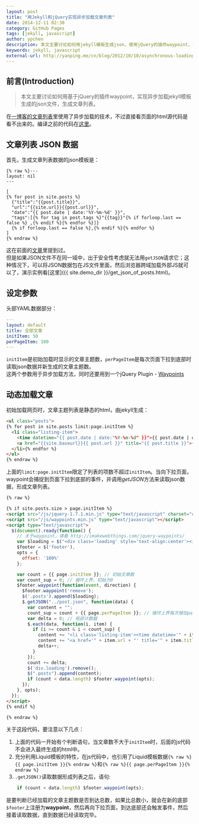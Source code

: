 ```yaml
---
layout: post
title: "用Jekyll和jQuery实现异步加载文章列表"
date: 2014-12-11 02:30
category: GitHub Pages
tags: [jekyll, javascript]
author: ypchen
description: 本文主要讨论如何用jekyll模板生成json，使用jQuery的插件waypoint，实现异步加载文章列表
keywords: jekyll, javascript
external-url: http://yanping.me/cn/blog/2012/10/10/asynchronous-loading-post-list-with-jekyll-and-jQuery/
---
```


## 前言(Introduction)

> 本文主要讨论如何用基于jQuery的插件waypoint，实现异步加载jekyll模板生成的json文件，生成文章列表。

在[一博客的文章列表](http://art.yanping.me/archives/)里使用了异步加载的技术，不过直接看页面的html源代码是看不出来的。编译之前的代码在[这里](https://github.com/yanping/art/blob/gh-pages/archives/index.html)。

<!--more-->

## 文章列表 JSON 数据

首先，生成文章列表数据的json模板是：

```
{% raw %}---
layout: nil
---

[
{% for post in site.posts %}
  {"title":"{{post.title}}", 
  "url":"{{site.url}}{{post.url}}", 
  "date":"{{ post.date | date:'%Y-%m-%d' }}", 
  "tags":[{% for tag in post.tags %}"{{tag}}"{% if forloop.last == false %} ,{% endif %}{% endfor %}]}
  {% if forloop.last == false %},{% endif %}{% endfor %}
]
{% endraw %}
```

这在前面的[文章](http://chen.yanping.me/cn/blog/2012/04/19/jekyll-with-json/)里提到过。   
但是如果JSON文件不在同一域中，出于安全性考虑就无法用`getJSON`请求它；这种情况下，可以将JSON数据包在JS文件里面，然后浏览器跨域加载外部JS就可以了，演示实例看[这里]({{ site.demo_dir }}/get_json_of_posts.html)。


## 设定参数

头部YAML数据部分：

```yaml
---
layout: default
title: 全部文章
initItem: 50
perPageItem: 100
---
```

`initItem`是初始加载时显示的文章主题数，`perPageItem`是每次页面下拉到底部时读取json数据并新生成的文章主题数。   
这两个参数用于异步加载方法，同时还要用到一个jQuery Plugin - [Waypoints](http://imakewebthings.com/waypoints/)


## 动态加载文章

初始加载网页时，文章主题列表是静态的html，由jekyll生成：

```html {% raw %}
<ul class="posts">
{% for post in site.posts limit:page.initItem %}
  <li class="listing-item">
	<time datetime="{{ post.date | date:"%Y-%m-%d" }}">{{ post.date | date:"%Y-%m-%d" }}</time>
	<a href="{{site.baseurl}}{{ post.url }}" title="{{ post.title }}">{{ post.title }}</a>
  </li>{% endfor %}
</ul>
{% endraw %}
```

上面的`limit:page.initItem`限定了列表的项数不超过`initItem`。当向下拉页面，waypoint会捕捉到页面下拉到底部的事件，并调用*getJSON*方法来读取json数据，形成文章列表。


```html
{% raw %}

{% if site.posts.size > page.initItem %}
<script src="/js/jquery-1.7.1.min.js" type="text/javascript" charset="utf-8"></script>
<script src="/js/waypoints.min.js" type="text/javascript"></script>
<script type="text/javascript">
  $(document).ready(function() {
	// 关于waypoint，请看 http://imakewebthings.com/jquery-waypoints/
	var $loading = $("<div class='loading' style='text-align:center'><img src='/images/loading.gif'></div>"),
	$footer = $('footer'),
	opts = {
	  offset: '100%'
	};

	var count = {{ page.initItem }}; // 初始文章数
	var count_sup = 0; // 循环上界，初始为0
	$footer.waypoint(function(event, direction) {
	  $footer.waypoint('remove');
	  $('.posts').append($loading);
	  $.getJSON("../post.json", function(data) {
		var content = "";
		count_sup = count + {{ page.perPageItem }}; // 循环上界每次增加page.perPageItem项
		var delta = 0; // 局部计数器
		$.each(data, function(i, item) {
		  if (i >= count & i < count_sup) {
			content += "<li class='listing-item'><time datetime='" + item.date + "'>" + item.date + "</time>";
			content += "<a href='" + item.url + "' title='" + item.title + "'>" + item.title + "</a></li>";
			delta++;
		  }
		});
		count += delta;
		$('div.loading').remove();
		$(".posts").append(content);
		if (count < data.length) $footer.waypoint(opts);
	  });
	}, opts);
  });
</script>
{% endif %}

{% endraw %}
```

关于这段代码，要注意以下几点：

1. 上面的代码一开始有个判断语句，当文章数不大于`initItem`时，后面的js代码不会进入最终生成的html中。
2. 充分利用Liquid模板的特性，在js代码中，也引用了Liquid模板数据`{% raw %}{{ page.initItem }}{% endraw %}`和`{% raw %}{{ page.perPageItem }}{% endraw %}`
3. `.getJSON()`读取数据形成列表之后，语句:

```js
	if (count < data.length) $footer.waypoint(opts);
```

是要判断已经加载的文章主题数是否到达总数，如果比总数小，就会在新的底部`$footer`上注册为**waypoint**，然后再向下拉页面，到达底部还会触发事件，然后接着读取数据，直到数据已经读取完毕。
